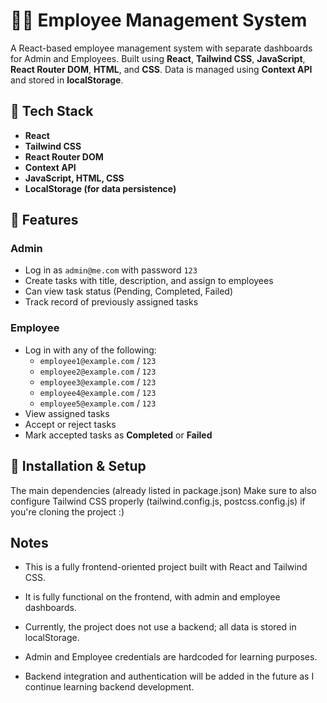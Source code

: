 # 🧑‍💼 Employee Management System

A React-based employee management system with separate dashboards for Admin and Employees. Built using **React**, **Tailwind CSS**, **JavaScript**, **React Router DOM**, **HTML**, and **CSS**. Data is managed using **Context API** and stored in **localStorage**.

## 🧰 Tech Stack

- **React**
- **Tailwind CSS**
- **React Router DOM**
- **Context API**
- **JavaScript, HTML, CSS**
- **LocalStorage (for data persistence)**

## 🚀 Features

### Admin
- Log in as `admin@me.com` with password `123`
- Create tasks with title, description, and assign to employees
- Can view task status (Pending, Completed, Failed)
- Track record of previously assigned tasks

### Employee
- Log in with any of the following:
  - `employee1@example.com` / `123`
  - `employee2@example.com` / `123`
  - `employee3@example.com` / `123`
  - `employee4@example.com` / `123`
  - `employee5@example.com` / `123`
- View assigned tasks
- Accept or reject tasks
- Mark accepted tasks as **Completed** or **Failed**


## 📁 Installation & Setup

The main dependencies (already listed in package.json)
Make sure to also configure Tailwind CSS properly (tailwind.config.js, postcss.config.js) if you're cloning the project :)


## Notes

- This is a fully frontend-oriented project built with React and Tailwind CSS.

- It is fully functional on the frontend, with admin and employee dashboards.

- Currently, the project does not use a backend; all data is stored in localStorage.

- Admin and Employee credentials are hardcoded for learning purposes.

- Backend integration and authentication will be added in the future as I continue learning backend development.
